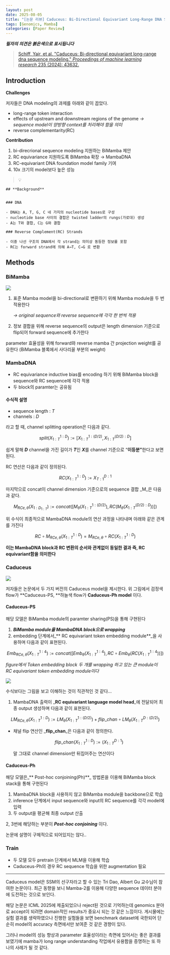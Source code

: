 ```yaml
---
layout: post
date: 2025-08-05
title: "[논문 리뷰] Caduceus: Bi-Directional Equivariant Long-Range DNA Sequence Modeling"
tags: [Genomics, Mamba]
categories: [Paper Review]
---
```


<span class="notion-red">_**필자의 의견은 붉은색으로 표시됩니다**_</span>


> [Schiff, Yair, et al. "Caduceus: Bi-directional equivariant long-range dna sequence modeling." ](https://pmc.ncbi.nlm.nih.gov/articles/PMC12189541/)[_Proceedings of machine learning research_](https://pmc.ncbi.nlm.nih.gov/articles/PMC12189541/)[ 235 (2024): 43632.](https://pmc.ncbi.nlm.nih.gov/articles/PMC12189541/)



## Introduction


**Challenges**


저자들은 DNA modeling의 과제를 아래와 같이 꼽았다.

- long-range token interaction
- effects of upstream and downstream regions of the genome 
_→ sequence model이 양방향 context를 처리해야 함을 의미_
- reverse complementarity(RC)

**Contribution**

1. bi-direcrional sequence modeling 지원하는 BiMamba 제안
1. RC equivariance 지원하도록 BiMamba 확장 → MambaDNA
1. RC-equivariant DNA foundation model family 기여
1. 10x 크기의 model보다 높은 성능

> 💡 


	## **Background**


	### DNA

	- DNA는 A, T, G, C 네 가지의 nucleotide bases로 구성
	- nucleotide base 사이의 결합은 twisted ladder의 rungs(가로대) 생성
	- A는 T와 결합, C는 G와 결합

	### Reverse Complement(RC) Strands

	- 이중 나선 구조의 DNA에서 각 strand는 의미상 동등한 정보를 포함
	- RC는 forward strand에 의해 A→T, C→G 로 변환


## Methods



### BiMamba


![](https://prod-files-secure.s3.us-west-2.amazonaws.com/542b861c-36a8-4051-84e5-8804b6728dba/2c247d59-7815-4980-99f0-8f0d21f445a7/image.png?X-Amz-Algorithm=AWS4-HMAC-SHA256&X-Amz-Content-Sha256=UNSIGNED-PAYLOAD&X-Amz-Credential=ASIAZI2LB466Q422FG3R%2F20250819%2Fus-west-2%2Fs3%2Faws4_request&X-Amz-Date=20250819T050106Z&X-Amz-Expires=3600&X-Amz-Security-Token=IQoJb3JpZ2luX2VjEGsaCXVzLXdlc3QtMiJHMEUCIQCctAjpwdfEJE6K%2FGLzlyb1zjU8g%2FNExfl1X%2B1afYqBtQIgd5x8DKyM5qwVcsIIX6GHscx8ys0w8zT9ELA%2Fyq5W%2B9AqiAQItP%2F%2F%2F%2F%2F%2F%2F%2F%2F%2FARAAGgw2Mzc0MjMxODM4MDUiDClcNczPeqccG4f7%2FCrcA6NsjEJYy9zUqto7ZB1drQ8nM6AJKBvA9R8x4cpbWrjYvMCQcgIa4uhHz%2Fk7l03Dj3rPobWiR1bUY6%2B87W%2BI2OQOLew2LNF8oWa6wNskZrO9SCXEGOiNw5rfR9UdEXoByJCKzPhHP7fYdl6oWn82TBfADZfL9MeEpaWANh0zYvswy3JL%2FoEAUnKg5suvH1P4J6jqIwivZpHmDoaygY%2B25hDYnIKx0TCpLNPRMu2MyzlKki952YYXQhXqpMVG4Ss%2FGK37F2cQfuqCpbMOoWsrvV3LrD07fb29lQgbsg6sLOpEWyECabtLrOCkixpaCYL3YusLrwTMbZK622vNfBeKmtfS8AF%2Bhzo%2Fve8SzZcsxd04idwYqlo%2F%2Flz3%2BIEx1fBjFh0h0%2FPbszRPD3b0GwrUuLAcJEFfEoGOuCMzQAVYzCd2WJzuMqtCRQ96YZMGqgsr0UYZh3FO4OYpq3rXI5B99XXiNKUX5Aurp06CygwV9CYxGVC9eJiwO4ULWWJmUIJ8wOjvFc%2FzM%2FMNK8ohb%2FUnHVM8urqdvoaN%2B6RX4fcYiSnWAyq58lXbImP2lYUCL6aZxxvQsOSuR4zRUgbCqfuxyqqmx%2FxJaW9H5ZbOgX8TlSUmBw0cVHtTHY1CXlZXMKzHj8UGOqUBW4t7SqNP%2FyMHa66HqHkYVI2nzqtIz%2F0Md3u7gqc5P0iPstqoyLT5T02z0mJiV4XRU5GhT5p8i89onqbW16hIlLQaOW4a0z35y%2FaZ3wV0opCGhz5N%2F5rYalGAoA8F%2BEqnh4UuffxRd6NgcvEuMD8XmNMt5BV%2FE9yrhVlPNwWTp1TBWaDGhiOX30u4Am55wP3yGWa0gE7kV5AiPuI5dUCnKQx1a%2FUK&X-Amz-Signature=b946114bc408e7aba2d91dfa3ad6f449abce406b517c0aaf5a8e0a46abde7a8a&X-Amz-SignedHeaders=host&x-amz-checksum-mode=ENABLED&x-id=GetObject)

1. 표준 Mamba model을 bi-directional로 변환하기 위해 Mamba module을 두 번 적용한다

	_→ original sequence와 reverse sequence에 각각 한 번씩 적용_

1. 정보 결합을 위해 reverse sequence의 output은 length dimension 기준으로 flip되어 forward sequence에 추가한다

parameter 효율성을 위해 forward와 reverse mamba 간 projection weight를 공유한다 (BiMamba 블록에서 사다리꼴 부분의 weight)



### MambaDNA

- RC equivariance inductive bias를 encoding 하기 위해 BiMamba block을 sequence와 RC sequence에 각각 적용
- 두 block의 paramter는 공유됨


#### 수식적 설명

- sequence length : _T_
- channels : _D_

라고 할 때,  channel splitting operation은 다음과 같다.


$$
split(X^{1:D}_{1:T}):=[X^{1:(D/2)}_{1:T},X^{(D/2):D}_{1:T}]
$$


<span class="notion-red">쉽게 말해 </span><span class="notion-red">_**D**_</span><span class="notion-red"> channel을 가진 길이가 </span><span class="notion-red">_**T**_</span><span class="notion-red">인 </span><span class="notion-red">_**X**_</span><span class="notion-red">를 channel 기준으로 “</span><span class="notion-red">**이등분”**</span><span class="notion-red">한다고 보면 된다.</span>


RC 연산은 다음과 같이 정의된다.


$$
RC(X^{1:D}_{1:T}):=X^{D:1}_{T:1}
$$


마지막으로 concat이 channel dimension 기준으로의 sequence 결합 _M_은 다음과 같다.


$$
M_{RCe,\theta}(X_{1:D_{1:T}}):=concat([M_{\theta}(X^{1:(D/2)}_{1:T}),RC(M_{\theta}(X^{(D/2):D}_{1:T}))])
$$


위 수식이 최종적으로 MambaDNA module의 연산 과정을 나타내며 아래와 같은 관계를 가진다


$$
RC\circ M_{RCe,\theta}(X^{1:D}_{1:T}) = M_{RCe,\theta} \circ RC(X^{1:D}_{1:T})
$$


**이는 MambaDNA block과 RC 변환의 순서와 관계없이 동일한 결과 즉, RC equivariant함을 의미한다**



### Caduceus


![](https://prod-files-secure.s3.us-west-2.amazonaws.com/542b861c-36a8-4051-84e5-8804b6728dba/f94a60d7-8145-473b-aef9-7c68d3ec604a/image.png?X-Amz-Algorithm=AWS4-HMAC-SHA256&X-Amz-Content-Sha256=UNSIGNED-PAYLOAD&X-Amz-Credential=ASIAZI2LB466Q422FG3R%2F20250819%2Fus-west-2%2Fs3%2Faws4_request&X-Amz-Date=20250819T050106Z&X-Amz-Expires=3600&X-Amz-Security-Token=IQoJb3JpZ2luX2VjEGsaCXVzLXdlc3QtMiJHMEUCIQCctAjpwdfEJE6K%2FGLzlyb1zjU8g%2FNExfl1X%2B1afYqBtQIgd5x8DKyM5qwVcsIIX6GHscx8ys0w8zT9ELA%2Fyq5W%2B9AqiAQItP%2F%2F%2F%2F%2F%2F%2F%2F%2F%2FARAAGgw2Mzc0MjMxODM4MDUiDClcNczPeqccG4f7%2FCrcA6NsjEJYy9zUqto7ZB1drQ8nM6AJKBvA9R8x4cpbWrjYvMCQcgIa4uhHz%2Fk7l03Dj3rPobWiR1bUY6%2B87W%2BI2OQOLew2LNF8oWa6wNskZrO9SCXEGOiNw5rfR9UdEXoByJCKzPhHP7fYdl6oWn82TBfADZfL9MeEpaWANh0zYvswy3JL%2FoEAUnKg5suvH1P4J6jqIwivZpHmDoaygY%2B25hDYnIKx0TCpLNPRMu2MyzlKki952YYXQhXqpMVG4Ss%2FGK37F2cQfuqCpbMOoWsrvV3LrD07fb29lQgbsg6sLOpEWyECabtLrOCkixpaCYL3YusLrwTMbZK622vNfBeKmtfS8AF%2Bhzo%2Fve8SzZcsxd04idwYqlo%2F%2Flz3%2BIEx1fBjFh0h0%2FPbszRPD3b0GwrUuLAcJEFfEoGOuCMzQAVYzCd2WJzuMqtCRQ96YZMGqgsr0UYZh3FO4OYpq3rXI5B99XXiNKUX5Aurp06CygwV9CYxGVC9eJiwO4ULWWJmUIJ8wOjvFc%2FzM%2FMNK8ohb%2FUnHVM8urqdvoaN%2B6RX4fcYiSnWAyq58lXbImP2lYUCL6aZxxvQsOSuR4zRUgbCqfuxyqqmx%2FxJaW9H5ZbOgX8TlSUmBw0cVHtTHY1CXlZXMKzHj8UGOqUBW4t7SqNP%2FyMHa66HqHkYVI2nzqtIz%2F0Md3u7gqc5P0iPstqoyLT5T02z0mJiV4XRU5GhT5p8i89onqbW16hIlLQaOW4a0z35y%2FaZ3wV0opCGhz5N%2F5rYalGAoA8F%2BEqnh4UuffxRd6NgcvEuMD8XmNMt5BV%2FE9yrhVlPNwWTp1TBWaDGhiOX30u4Am55wP3yGWa0gE7kV5AiPuI5dUCnKQx1a%2FUK&X-Amz-Signature=b3dd6ac78935fab07d9813457c11abd47a5981eb39659dcedb5ca6701db3f6e2&X-Amz-SignedHeaders=host&x-amz-checksum-mode=ENABLED&x-id=GetObject)


저자들은 논문에서 두 가지 버전의 Caduceus model을 제시한다. 위 그림에서 검정색 flow가 **Caduceus-PS, **하늘색 flow가 **Caduceus-Ph model** 이다.



#### Caduceus-PS


해당 모델은 BiMamba module의 paramter sharing(PS)을 통해 구현된다

1. _**BiMamba module을 MambaDNA block으로 wrapping**_
1. embedding 단계에서_** RC equivariant token embedding module**_을 사용하며 다음과 같이 표현된다.

$$
Emb_{RCe,\theta}(X^{1:4}_{1:T}):=concat([Emb_{\theta}(X^{1:4}_{1:T}),RC \circ Emb_{\theta}(RC(X^{1:4}_{1:T}))])
$$


_figure에서 Token embedding block 두 개를 wrapping 하고 있는 큰 module이 RC equivariant token embedding module이다_


![](https://prod-files-secure.s3.us-west-2.amazonaws.com/542b861c-36a8-4051-84e5-8804b6728dba/b175e4da-71eb-4e91-8c23-a06dabe673c9/image.png?X-Amz-Algorithm=AWS4-HMAC-SHA256&X-Amz-Content-Sha256=UNSIGNED-PAYLOAD&X-Amz-Credential=ASIAZI2LB466Q422FG3R%2F20250819%2Fus-west-2%2Fs3%2Faws4_request&X-Amz-Date=20250819T050106Z&X-Amz-Expires=3600&X-Amz-Security-Token=IQoJb3JpZ2luX2VjEGsaCXVzLXdlc3QtMiJHMEUCIQCctAjpwdfEJE6K%2FGLzlyb1zjU8g%2FNExfl1X%2B1afYqBtQIgd5x8DKyM5qwVcsIIX6GHscx8ys0w8zT9ELA%2Fyq5W%2B9AqiAQItP%2F%2F%2F%2F%2F%2F%2F%2F%2F%2FARAAGgw2Mzc0MjMxODM4MDUiDClcNczPeqccG4f7%2FCrcA6NsjEJYy9zUqto7ZB1drQ8nM6AJKBvA9R8x4cpbWrjYvMCQcgIa4uhHz%2Fk7l03Dj3rPobWiR1bUY6%2B87W%2BI2OQOLew2LNF8oWa6wNskZrO9SCXEGOiNw5rfR9UdEXoByJCKzPhHP7fYdl6oWn82TBfADZfL9MeEpaWANh0zYvswy3JL%2FoEAUnKg5suvH1P4J6jqIwivZpHmDoaygY%2B25hDYnIKx0TCpLNPRMu2MyzlKki952YYXQhXqpMVG4Ss%2FGK37F2cQfuqCpbMOoWsrvV3LrD07fb29lQgbsg6sLOpEWyECabtLrOCkixpaCYL3YusLrwTMbZK622vNfBeKmtfS8AF%2Bhzo%2Fve8SzZcsxd04idwYqlo%2F%2Flz3%2BIEx1fBjFh0h0%2FPbszRPD3b0GwrUuLAcJEFfEoGOuCMzQAVYzCd2WJzuMqtCRQ96YZMGqgsr0UYZh3FO4OYpq3rXI5B99XXiNKUX5Aurp06CygwV9CYxGVC9eJiwO4ULWWJmUIJ8wOjvFc%2FzM%2FMNK8ohb%2FUnHVM8urqdvoaN%2B6RX4fcYiSnWAyq58lXbImP2lYUCL6aZxxvQsOSuR4zRUgbCqfuxyqqmx%2FxJaW9H5ZbOgX8TlSUmBw0cVHtTHY1CXlZXMKzHj8UGOqUBW4t7SqNP%2FyMHa66HqHkYVI2nzqtIz%2F0Md3u7gqc5P0iPstqoyLT5T02z0mJiV4XRU5GhT5p8i89onqbW16hIlLQaOW4a0z35y%2FaZ3wV0opCGhz5N%2F5rYalGAoA8F%2BEqnh4UuffxRd6NgcvEuMD8XmNMt5BV%2FE9yrhVlPNwWTp1TBWaDGhiOX30u4Am55wP3yGWa0gE7kV5AiPuI5dUCnKQx1a%2FUK&X-Amz-Signature=43a0f655c0949265c77bcbe486d53304ab64d1583b5e8aeec013c6de7ebbb67a&X-Amz-SignedHeaders=host&x-amz-checksum-mode=ENABLED&x-id=GetObject)


<span class="notion-red">수식보다는 그림을 보고 이해하는 것이 직관적인 것 같다…</span>

1. MambaDNA 출력이 _**RC equivariant language model head**_에 전달되어 최종 output 생성하며 다음과 같이 표현된다.

$$
LM_{RCe,\theta}(X^{1:D}_{1:T}):= LM_{\theta}(X^{1:(D/2)}_{1:T})+flip\_chan\circ LM_{\theta}(X^{D:(D/2)}_{1:T})
$$

- 채널 flip 연산인 _**flip\_chan**_은 다음과 같이 정의한다.

	$$
	flip\_chan(X^{1:D}_{1:T}):=(X^{D:1}_{1:T})
	$$


	말 그대로 channel dimension만 뒤집어주는 연산이다



#### Caduceus-Ph


해당 모델은_** Post-hoc conjoining(Ph)**_ 방법론을 이용해 BiMamba block stack을 통해 구현된다

1. MambaDNA block을 사용하지 않고 BiMamba module을 backbone으로 학습
1. inference 단계에서 input sequence와 input의 RC sequence를 각각 model에 입력
1. 두 output을 평균해 최종 output 산출

2, 3번에 해당하는 부분이 _**Post-hoc conjoining**_ 이다.


<span class="notion-red">논문에 설명이 구체적으로 되어있지는 않다..</span>



### Train

- 두 모델 모두 pretrain 단계에서 MLM을 이용해 학습
- Caduceus-Ph의 경우 RC sequence 학습을 위한 augmentation 필요

---


<span class="notion-red">Caduceus model은 SSM의 선구자라고 할 수 있는 Tri Dao, Albert Gu 교수님이 참여한 논문이다. 최근 동향을 보니 Mamba-2를 이용해 다양한 sequence 데이터 분야에 도전하는 것으로 보인다.</span>


<span class="notion-red">해당 논문은 ICML 2025에 제출되었으나 reject된 것으로 기억하는데 genomics 분야로 accept이 되려면 domain적인 results가 중요시 되는 것 같은 느낌이다. 게시물에는 실험 결과를 생략하였으나 진행한 실험들을 보면 benchmark dataset에 국한되어 단순히 model의 accuracy 측면에서만 보여준 것 같은 경향이 있다.</span>


<span class="notion-red">그러나 model의 성능 향상과 parameter 효율성이라는 측면에 있어서는 좋은 결과를 보였기에 mamba가 long range understanding 작업에서 유용함을 증명하는 또 하나의 사례가 될 것 같다.</span>

